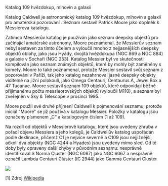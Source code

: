 Katalog 109 hvězdokup, mlhovin a galaxií

Katalog Caldwell je astronomický katalog 109 hvězdokup, mlhovin a galaxií pro amatérská pozorování . Seznam sestavil Patrick Moore jako doplněk k Messierova katalogu.

Zatímco Messierův katalog je používán jako seznam deepsky objektů pro začínající amatérské astronomy, Moore poznamenal, že Messierův seznam nebyl sestaven
za tímto účelem a vyloučil mnoho z nejjasnějších deepsky objektů oblohy, jako jsou Hyády, dvojitá hvězdokupa (NGC 869 a NGC 884) a galaxie v Sochaři (NGC 253).
Katalog Messier byl ve skutečnosti kompilován jako seznam známých objektů, které by mohly být zaměněny s komety. Moore to také poznamenal, protože Messier sestavil svůj seznam
z pozorování v Paříži, tak jeho katalog nezahrnoval jasné deepsky objekty viditelné na jižní polokouli, jako Omega Centauri, Centaurus A, Jewel Box a 47 Tucanae.
Moore sestavil seznam 109 objektů, které odpovídají běžně přijímanému počtu messieorovských objektů (vyloučil M110), a seznam byl zveřejněn v Sky & Telescope v prosinci 1995.

Moore použil své druhé příjmení Caldwell k pojmenování seznamu, protože iniciál "Moore" se již používá v katalogu Messier.
Položky v katalogu jsou označeny písmenem „C“ a katalogovým číslem (1 až 109).

Na rozdíl od objektů v Messierově katalogu, které jsou uvedeny zhruba v pořadí objevu Messiera a jeho kolegů, je Caldwellův katalog uspořádán podle deklinace, přičemž C1 je nejvíce
severně a C109 jsou nejjižnější, ačkoli dva objekty (NGC 4244 a Hyades) jsou uvedeny mimo sled. Od té doby byly opraveny další chyby v původním seznamu:
nesprávně identifikoval S Norma Cluster (NGC 6087) jako NGC 6067 a nesprávně označil Lambda Centauri Cluster (IC 2944) jako Gamma Centauri Cluster

![](https://upload.wikimedia.org/wikipedia/commons/thumb/0/0a/CaldwellStarChart.svg/1000px-CaldwellStarChart.svg.png)

[1] Zdroj [Wikipedia](https://en.wikipedia.org/wiki/Caldwell_catalogue)
